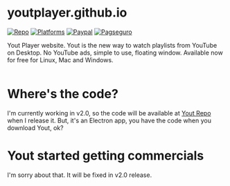 # youtplayer.github.io
[![Repo](https://img.shields.io/badge/go%20to-yout%20repository-brightgreen.svg)](https://github.com/youtplayer/yout)
[![Platforms](https://img.shields.io/badge/platforms-osx%20%7C%20linux%20%7C%20windows-ff69b4.svg)](#)
[![Paypal](https://img.shields.io/badge/donate%20using-paypal-green.svg)](https://youtplayer.github.io/#footer)
[![Pagseguro](https://img.shields.io/badge/donate%20using-pagseguro-green.svg)](https://youtplayer.github.io/#footer)

Yout Player website. Yout is the new way to watch playlists from YouTube on Desktop. No YouTube ads, simple to use, floating window. Available now for free for Linux, Mac and Windows.

<img src="http://i.giphy.com/BL9AuNufoqDiU.gif" alt="" />

# Where's the code?
I'm currently working in v2.0, so the code will be available at [Yout Repo](https://github.com/youtplayer/yout) when I release it. But, it's an Electron app, you have the code when you download Yout, ok?

# Yout started getting commercials

I'm sorry about that. It will be fixed in v2.0 release.
